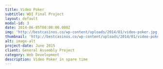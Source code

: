 ```yaml
---
title: Video Poker
subtitle: WDI Final Project
layout: default
modal-id: 3
date: 2014-06-05T00:00:00.000Z
img: 'http://bestcasinos.co/wp-content/uploads/2014/01/video-poker.jpg'
thumbnail: 'http://bestcasinos.co/wp-content/uploads/2014/01/video-poker.jpg'
alt: image-alt
project-date: June 2015
client: General Assembly Project
category: Web Development
description: Video Poker in spare time
---
```


